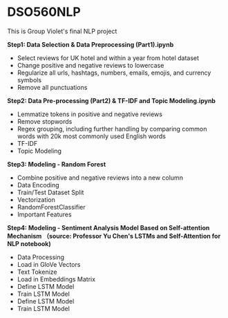 # DSO560NLP
This is Group Violet's final NLP project

**Step1: Data Selection & Data Preprocessing (Part1).ipynb**
- Select reviews for UK hotel and within a year from hotel dataset
- Change positive and negative reviews to lowercase
- Regularize all urls, hashtags, numbers, emails, emojis, and currency symbols
- Remove all punctuations

**Step2: Data Pre-processing (Part2) & TF-IDF and Topic Modeling.ipynb**
- Lemmatize tokens in positive and negative reviews 
- Remove stopwords
- Regex grouping, including further handling by comparing common words with 20k most commonly used English words
- TF-IDF
- Topic Modeling 


**Step3: Modeling - Random Forest**
- Combine positive and negative reviews into a new column
- Data Encoding
- Train/Test Dataset Split
- Vectorization
- RandomForestClassifier
- Important Features

**Step4: Modeling - Sentiment Analysis Model Based on Self-attention Mechanism （source: Professor Yu Chen's LSTMs and Self-Attention for NLP notebook)**
- Data Processing
- Load in GloVe Vectors
- Text Tokenize
- Load in Embeddings Matrix
- Define LSTM Model
- Train LSTM Model
- Define LSTM Model
- Train LSTM Model
